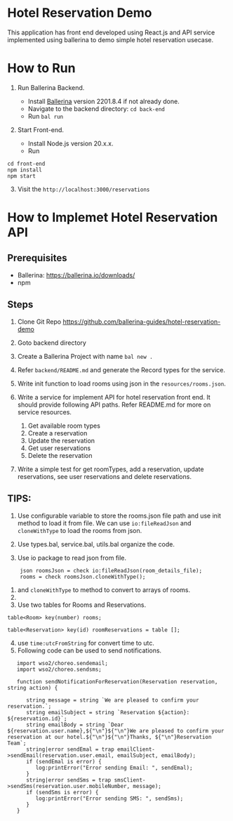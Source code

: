 
# Hotel Reservation Demo

This application has front end developed using React.js and API service implemented using ballerina to demo simple hotel reservation usecase.


# How to Run 

1. Run Ballerina Backend.
   - Install [Ballerina](https://ballerina.io/downloads/) version 2201.8.4 if not already done.
   - Navigate to the backend directory: `cd back-end`
   - Run `bal run`

2. Start Front-end.
   - Install Node.js version 20.x.x.
   - Run
```
cd front-end
npm install
npm start
```

3. Visit the `http://localhost:3000/reservations`


# How to Implemet Hotel Reservation API

## Prerequisites

* Ballerina: https://ballerina.io/downloads/
* npm

## Steps

1) Clone Git Repo https://github.com/ballerina-guides/hotel-reservation-demo
2) Goto backend directory
3) Create a Ballerina Project with name `bal new .`
4) Refer `backend/README.md` and generate the Record types for the service.
5) Write init function to load rooms using json in the `resources/rooms.json`.
6) Write a service for implement API for hotel reservation front end. 
   It should provide following API paths. Refer README.md for more on service resources.

   1) Get available room types
   2) Create a reservation
   3) Update the reservation
   4) Get user reservations
   5) Delete the reservation

7) Write a simple test for get roomTypes, add a reservation, update reservations, see user reservations and delete reservations.


## TIPS: 
1) Use configurable variable to store the rooms.json file path and use init method to load it from file. 
   We can use `io:fileReadJson` and `cloneWithType` to load the rooms from json.

2) Use types.bal, service.bal, utils.bal organize the code.
3) Use io package to read json from file.

```
    json roomsJson = check io:fileReadJson(room_details_file);
    rooms = check roomsJson.cloneWithType();
```

1)  and `cloneWithType` to method to convert to arrays of rooms.
2) 
3)  Use two tables for Rooms and Reservations.
   
   ```
   table<Room> key(number) rooms;

   table<Reservation> key(id) roomReservations = table [];
   
   ```
   
4)  use `time:utcFromString` for convert time to utc.
5)  Following code can be used to send notifications.
   
```
   import wso2/choreo.sendemail;
   import wso2/choreo.sendsms;

   function sendNotificationForReservation(Reservation reservation, string action) {
      
      string message = string `We are pleased to confirm your reservation.`;
      string emailSubject = string `Reservation ${action}: ${reservation.id}`;
      string emailBody = string `Dear ${reservation.user.name},${"\n"}${"\n"}We are pleased to confirm your reservation at our hotel.${"\n"}${"\n"}Thanks, ${"\n"}Reservation Team`;
      string|error sendEmal = trap emailClient->sendEmail(reservation.user.email, emailSubject, emailBody);
      if (sendEmal is error) {
         log:printError("Error sending Email: ", sendEmal);
      }
      string|error sendSms = trap smsClient->sendSms(reservation.user.mobileNumber, message);
      if (sendSms is error) {
         log:printError("Error sending SMS: ", sendSms);
      }
   }

```

